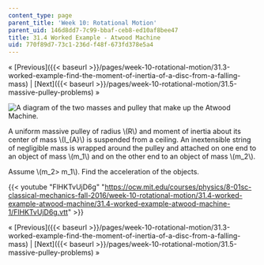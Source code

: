 ```yaml
---
content_type: page
parent_title: 'Week 10: Rotational Motion'
parent_uid: 146d8dd7-7c99-bbaf-ceb8-ed10af8bee47
title: 31.4 Worked Example - Atwood Machine
uid: 770f89d7-73c1-236d-f48f-673fd378e5a4
---
```


« [Previous]({{< baseurl >}}/pages/week-10-rotational-motion/31.3-worked-example-find-the-moment-of-inertia-of-a-disc-from-a-falling-mass) | [Next]({{< baseurl >}}/pages/week-10-rotational-motion/31.5-massive-pulley-problems) »

![A diagram of the two masses and pulley that make up the Atwood Machine.](BASEURL_PLACEHOLDER/resources/atwood_machine)

A uniform massive pulley of radius \\(R\\) and moment of inertia about its center of mass \\(I\_{A}\\) is suspended from a ceiling. An inextensible string of negligible mass is wrapped around the pulley and attached on one end to an object of mass \\(m\_1\\) and on the other end to an object of mass \\(m\_2\\).

Assume \\(m\_2> m\_1\\). Find the acceleration of the objects.

{{< youtube "FlHKTvUjD6g" "https://ocw.mit.edu/courses/physics/8-01sc-classical-mechanics-fall-2016/week-10-rotational-motion/31.4-worked-example-atwood-machine/31.4-worked-example-atwood-machine-1/FlHKTvUjD6g.vtt" >}}

« [Previous]({{< baseurl >}}/pages/week-10-rotational-motion/31.3-worked-example-find-the-moment-of-inertia-of-a-disc-from-a-falling-mass) | [Next]({{< baseurl >}}/pages/week-10-rotational-motion/31.5-massive-pulley-problems) »